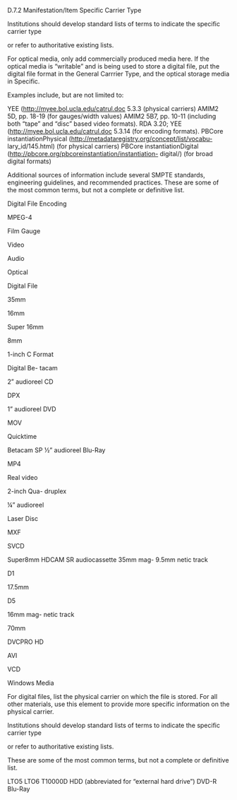 D.7.2 Manifestation/Item Specific Carrier Type

Institutions should develop standard lists of terms to indicate the specific carrier type

or refer to authoritative existing lists.

For optical media, only add commercially produced media here. If the optical media
is  “writable”  and  is  being  used  to  store  a  digital  file,  put  the  digital  file  format  in  the
General Carrrier Type, and the optical storage media in Specific.

Examples include, but are not limited to:

YEE (http://myee.bol.ucla.edu/catrul.doc 5.3.3 (physical carriers)
AMIM2 5D, pp. 18-19 (for gauges/width values)
AMIM2 5B7, pp. 10-11 (including both “tape” and “disc” based video formats).
RDA 3.20; YEE (http://myee.bol.ucla.edu/catrul.doc 5.3.14 (for encoding formats).
PBCore  instantiationPhysical  (http://metadataregistry.org/concept/list/vocabu-
lary_id/145.html) (for physical carriers)
PBCore  instantiationDigital  (http://pbcore.org/pbcoreinstantiation/instantiation-
digital/) (for broad digital formats)

Additional  sources  of  information  include  several  SMPTE  standards,  engineering
guidelines,  and  recommended  practices.  These  are  some  of  the  most  common  terms,
but not a complete or definitive list.

Digital File
Encoding

MPEG-4

Film Gauge

Video

Audio

Optical

Digital File

35mm

16mm

Super
16mm

8mm

1-inch C
Format

Digital Be-
tacam

2” audioreel CD

DPX

1” audioreel DVD

MOV

Quicktime

Betacam SP ½” audioreel Blu-Ray

MP4

Real video

2-inch Qua-
druplex

¼” audioreel

Laser Disc

MXF

SVCD

Super8mm HDCAM SR  audiocassette
35mm mag-
9.5mm
netic track

D1

17.5mm

D5

16mm mag-
netic track

70mm

DVCPRO HD



AVI

VCD

Windows
Media

For digital files, list the physical carrier on which the file is stored. For all other materials,
use this element to provide more specific information on the physical carrier.

Institutions should develop standard lists of terms to indicate the specific carrier type

or refer to authoritative existing lists.

These are some of the most common terms, but not a complete or definitive list.

LTO5
LTO6
T10000D
HDD (abbreviated for “external hard drive”)
DVD-R
Blu-Ray
